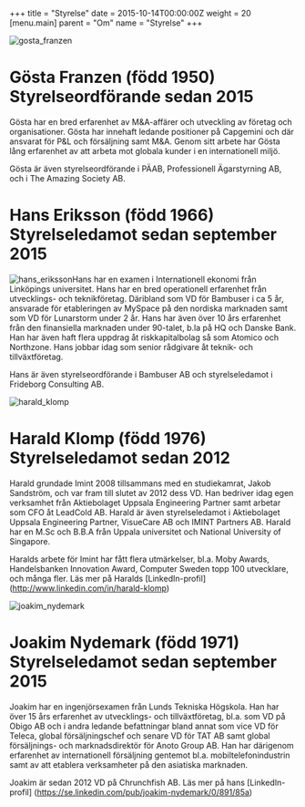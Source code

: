 +++
title = "Styrelse"
date = 2015-10-14T00:00:00Z
weight = 20
[menu.main]
parent = "Om"
name = "Styrelse"
+++

![gosta_franzen](gosta_franzen.png)

# Gösta Franzen (född 1950) Styrelseordförande sedan 2015
Gösta har en bred erfarenhet av M&A-affärer och utveckling av företag och organisationer. Gösta har innehaft ledande positioner på Capgemini och där ansvarat för P&L och försäljning samt M&A. Genom sitt arbete har Gösta lång erfarenhet av att arbeta mot globala kunder i en internationell miljö.

Gösta är även styrelseordförande i PÄAB, Professionell Ägarstyrning AB, och i The Amazing Society AB.


# Hans Eriksson (född 1966) Styrelseledamot sedan september 2015
![hans_eriksson](hans_eriksson.png)Hans har en examen i Internationell ekonomi från Linköpings universitet. Hans har en bred operationell erfarenhet från utvecklings- och teknikföretag. Däribland som VD för Bambuser i ca 5 år, ansvarade för etableringen av MySpace på den nordiska marknaden samt som VD för Lunarstorm under 2 år. Hans har även över 10 års erfarenhet från den finansiella marknaden under 90-talet, b.la på HQ och Danske Bank. Han har även haft flera uppdrag åt riskkapitalbolag så som Atomico och Northzone. Hans jobbar idag som senior rådgivare åt teknik- och tillväxtföretag.

Hans är även styrelseordförande i Bambuser AB och styrelseledamot i Frideborg Consulting AB.

![harald_klomp](harald_klomp_mindre.png)

# Harald Klomp (född 1976) Styrelseledamot sedan 2012
Harald grundade Imint 2008 tillsammans med en studiekamrat, Jakob Sandström, och var fram till slutet av 2012 dess VD. Han bedriver idag egen verksamhet från Aktiebolaget Uppsala Engineering Partner samt arbetar som CFO åt LeadCold AB. Harald är även styrelseledamot i Aktiebolaget Uppsala Engineering Partner, VisueCare AB och IMINT Partners AB. Harald har en M.Sc och B.B.A från Uppala universitet och National University of Singapore.

Haralds arbete för Imint har fått flera utmärkelser, bl.a. Moby Awards, Handelsbanken Innovation Award, Computer Sweden topp 100 utvecklare, och många fler. Läs mer på Haralds [LinkedIn-profil] (http://www.linkedin.com/in/harald-klomp)

![joakim_nydemark](joakim_nydemark.png)
# Joakim Nydemark (född 1971) Styrelseledamot sedan september 2015
Joakim har en ingenjörsexamen från Lunds Tekniska Högskola. Han har över 15 års erfarenhet av utvecklings- och tillväxtföretag, bl.a. som VD på Obigo AB och i andra ledande befattningar bland annat som vice VD för Teleca, global försäljningschef och senare VD för TAT AB samt global försäljnings- och marknadsdirektör för Anoto Group AB. Han har därigenom erfarenhet av internationell försäljning gentemot bl.a. mobiltelefonindustrin samt av att etablera verksamheter på den asiatiska marknaden.

Joakim är sedan 2012 VD på Chrunchfish AB. Läs mer på hans [LinkedIn-profil] (https://se.linkedin.com/pub/joakim-nydemark/0/891/85a)
